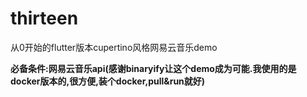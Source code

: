 # thirteen

从0开始的flutter版本cupertino风格网易云音乐demo


**必备条件:网易云音乐api(感谢binaryify让这个demo成为可能.我使用的是docker版本的,很方便,装个docker,pull&run就好)**

